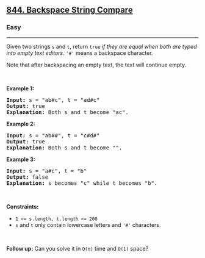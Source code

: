<h2><a href="https://leetcode.com/problems/backspace-string-compare/">844. Backspace String Compare</a></h2><h3>Easy</h3><hr><div style="user-select: auto;"><p style="user-select: auto;">Given two strings <code style="user-select: auto;">s</code> and <code style="user-select: auto;">t</code>, return <code style="user-select: auto;">true</code> <em style="user-select: auto;">if they are equal when both are typed into empty text editors</em>. <code style="user-select: auto;">'#'</code> means a backspace character.</p>

<p style="user-select: auto;">Note that after backspacing an empty text, the text will continue empty.</p>

<p style="user-select: auto;">&nbsp;</p>
<p style="user-select: auto;"><strong class="example" style="user-select: auto;">Example 1:</strong></p>

<pre style="position: relative; user-select: auto;"><strong style="user-select: auto;">Input:</strong> s = "ab#c", t = "ad#c"
<strong style="user-select: auto;">Output:</strong> true
<strong style="user-select: auto;">Explanation:</strong> Both s and t become "ac".
<div class="open_grepper_editor" title="Edit &amp; Save To Grepper" style="user-select: auto;"></div></pre>

<p style="user-select: auto;"><strong class="example" style="user-select: auto;">Example 2:</strong></p>

<pre style="position: relative; user-select: auto;"><strong style="user-select: auto;">Input:</strong> s = "ab##", t = "c#d#"
<strong style="user-select: auto;">Output:</strong> true
<strong style="user-select: auto;">Explanation:</strong> Both s and t become "".
<div class="open_grepper_editor" title="Edit &amp; Save To Grepper" style="user-select: auto;"></div></pre>

<p style="user-select: auto;"><strong class="example" style="user-select: auto;">Example 3:</strong></p>

<pre style="position: relative; user-select: auto;"><strong style="user-select: auto;">Input:</strong> s = "a#c", t = "b"
<strong style="user-select: auto;">Output:</strong> false
<strong style="user-select: auto;">Explanation:</strong> s becomes "c" while t becomes "b".
<div class="open_grepper_editor" title="Edit &amp; Save To Grepper" style="user-select: auto;"></div></pre>

<p style="user-select: auto;">&nbsp;</p>
<p style="user-select: auto;"><strong style="user-select: auto;">Constraints:</strong></p>

<ul style="user-select: auto;">
	<li style="user-select: auto;"><code style="user-select: auto;"><span style="user-select: auto;">1 &lt;= s.length, t.length &lt;= 200</span></code></li>
	<li style="user-select: auto;"><span style="user-select: auto;"><code style="user-select: auto;">s</code> and <code style="user-select: auto;">t</code> only contain lowercase letters and <code style="user-select: auto;">'#'</code> characters.</span></li>
</ul>

<p style="user-select: auto;">&nbsp;</p>
<p style="user-select: auto;"><strong style="user-select: auto;">Follow up:</strong> Can you solve it in <code style="user-select: auto;">O(n)</code> time and <code style="user-select: auto;">O(1)</code> space?</p>
</div>